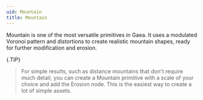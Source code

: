 ```yaml
---
uid: Mountain
title: Mountain
---
```


Mountain is one of the most versatile primitives in Gaea. It uses a modulated Voronoi pattern and distortions to create realistic mountain shapes, ready for further modification and erosion.

{.TIP}
> For simple results, such as distance mountains that don't require much detail, you can create a Mountain primitive with a scale of your choice and add the Erosion node. This is the easiest way to create a lot of simple assets.